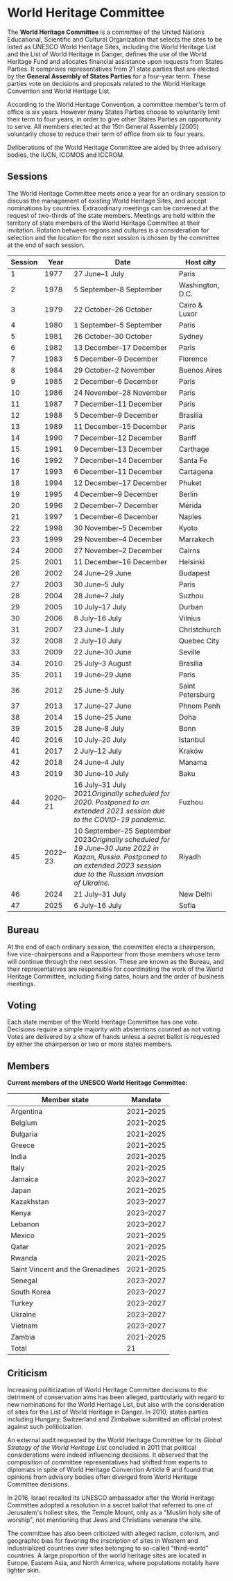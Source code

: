 # World Heritage Committee

The **World Heritage Committee** is a committee of the United Nations Educational, Scientific and Cultural Organization that selects the sites to be listed as UNESCO World Heritage Sites, including the World Heritage List and the List of World Heritage in Danger, defines the use of the World Heritage Fund and allocates financial assistance upon requests from States Parties. It comprises representatives from 21 state parties that are elected by the **General Assembly of States Parties** for a four-year term. These parties vote on decisions and proposals related to the World Heritage Convention and World Heritage List. 

According to the World Heritage Convention, a committee member's term of office is six years. However many States Parties choose to voluntarily limit their term to four years, in order to give other States Parties an opportunity to serve. All members elected at the 15th General Assembly (2005\) voluntarily chose to reduce their term of office from six to four years.

Deliberations of the World Heritage Committee are aided by three advisory bodies, the IUCN, ICOMOS and ICCROM.

Sessions
--------

The World Heritage Committee meets once a year for an ordinary session to discuss the management of existing World Heritage Sites, and accept nominations by countries. Extraordinary meetings can be convened at the request of two-thirds of the state members. Meetings are held within the territory of state members of the World Heritage Committee at their invitation. Rotation between regions and cultures is a consideration for selection and the location for the next session is chosen by the committee at the end of each session.

| Session | Year | Date | Host city |
| --- | --- | --- | --- |
| 1 | 1977 | 27 June–1 July | Paris |
| 2 | 1978 | 5 September–8 September | Washington, D.C. |
| 3 | 1979 | 22 October–26 October | Cairo \& Luxor |
| 4 | 1980 | 1 September–5 September | Paris |
| 5 | 1981 | 26 October–30 October | Sydney |
| 6 | 1982 | 13 December–17 December | Paris |
| 7 | 1983 | 5 December–9 December | Florence |
| 8 | 1984 | 29 October–2 November | Buenos Aires |
| 9 | 1985 | 2 December–6 December | Paris |
| 10 | 1986 | 24 November–28 November | Paris |
| 11 | 1987 | 7 December–11 December | Paris |
| 12 | 1988 | 5 December–9 December | Brasília |
| 13 | 1989 | 11 December–15 December | Paris |
| 14 | 1990 | 7 December–12 December | Banff |
| 15 | 1991 | 9 December–13 December | Carthage |
| 16 | 1992 | 7 December–14 December | Santa Fe |
| 17 | 1993 | 6 December–11 December | Cartagena |
| 18 | 1994 | 12 December–17 December | Phuket |
| 19 | 1995 | 4 December–9 December | Berlin |
| 20 | 1996 | 2 December–7 December | Mérida |
| 21 | 1997 | 1 December–6 December | Naples |
| 22 | 1998 | 30 November–5 December | Kyoto |
| 23 | 1999 | 29 November–4 December | Marrakech |
| 24 | 2000 | 27 November–2 December | Cairns |
| 25 | 2001 | 11 December–16 December | Helsinki |
| 26 | 2002 | 24 June–29 June | Budapest |
| 27 | 2003 | 30 June–5 July | Paris |
| 28 | 2004 | 28 June–7 July | Suzhou |
| 29 | 2005 | 10 July–17 July | Durban |
| 30 | 2006 | 8 July–16 July | Vilnius |
| 31 | 2007 | 23 June–1 July | Christchurch |
| 32 | 2008 | 2 July–10 July | Quebec City |
| 33 | 2009 | 22 June–30 June | Seville |
| 34 | 2010 | 25 July–3 August | Brasília |
| 35 | 2011 | 19 June–29 June | Paris |
| 36 | 2012 | 25 June–5 July | Saint Petersburg |
| 37 | 2013 | 17 June–27 June | Phnom Penh |
| 38 | 2014 | 15 June–25 June | Doha |
| 39 | 2015 | 28 June–8 July | Bonn |
| 40 | 2016 | 10 July–20 July | Istanbul |
| 41 | 2017 | 2 July–12 July | Kraków |
| 42 | 2018 | 24 June–4 July | Manama |
| 43 | 2019 | 30 June–10 July | Baku |
| 44 | 2020–21 | 16 July–31 July 2021*Originally scheduled for 2020\. Postponed to an extended 2021 session due to the COVID-19 pandemic.* | Fuzhou |
| 45 | 2022–23 | 10 September–25 September 2023*Originally scheduled for 19 June–30 June 2022 in Kazan, Russia. Postponed to an extended 2023 session due to the Russian invasion of Ukraine.* | Riyadh |
| 46 | 2024 | 21 July–31 July | New Delhi |
| 47 | 2025 | 6 July–16 July | Sofia |

Bureau
------

At the end of each ordinary session, the committee elects a chairperson, five vice-chairpersons and a Rapporteur from those members whose term will continue through the next session. These are known as the Bureau, and their representatives are responsible for coordinating the work of the World Heritage Committee, including fixing dates, hours and the order of business meetings.

Voting
------

Each state member of the World Heritage Committee has one vote. Decisions require a simple majority with abstentions counted as not voting. Votes are delivered by a show of hands unless a secret ballot is requested by either the chairperson or two or more states members.

Members
-------

**Current members of the UNESCO World Heritage Committee:**

| Member state | Mandate |
| --- | --- |
| Argentina | 2021–2025 |
| Belgium | 2021–2025 |
| Bulgaria | 2021–2025 |
| Greece | 2021–2025 |
| India | 2021–2025 |
| Italy | 2021–2025 |
| Jamaica | 2023–2027 |
| Japan | 2021–2025 |
| Kazakhstan | 2023–2027 |
| Kenya | 2023–2027 |
| Lebanon | 2023–2027 |
| Mexico | 2021–2025 |
| Qatar | 2021–2025 |
| Rwanda | 2021–2025 |
| Saint Vincent and the Grenadines | 2021–2025 |
| Senegal | 2023–2027 |
| South Korea | 2023–2027 |
| Turkey | 2023–2027 |
| Ukraine | 2023–2027 |
| Vietnam | 2023–2027 |
| Zambia | 2021–2025 |
| Total | 21 |

Criticism
---------

Increasing politicization of World Heritage Committee decisions to the detriment of conservation aims has been alleged, particularly with regard to new nominations for the World Heritage List, but also with the consideration of sites for the List of World Heritage in Danger. In 2010, states parties including Hungary, Switzerland and Zimbabwe submitted an official protest against such politicization.

An external audit requested by the World Heritage Committee for its *Global Strategy of the World Heritage List* concluded in 2011 that political considerations were indeed influencing decisions. It observed that the composition of committee representatives had shifted from experts to diplomats in spite of World Heritage Convention Article 9 and found that opinions from advisory bodies often diverged from World Heritage Committee decisions.

In 2016, Israel recalled its UNESCO ambassador after the World Heritage Committee adopted a resolution in a secret ballot that referred to one of Jerusalem's holiest sites, the Temple Mount, only as a "Muslim holy site of worship", not mentioning that Jews and Christians venerate the site.

The committee has also been criticized with alleged racism, colorism, and geographic bias for favoring the inscription of sites in Western and industrialized countries over sites belonging to so-called "third-world" countries. A large proportion of the world heritage sites are located in Europe, Eastern Asia, and North America, where populations notably have lighter skin.